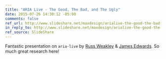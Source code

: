 ```yaml
---
title: "ARIA Live - The Good, The Bad, and The Ugly"
date: 2015-07-26 14:30:12 -05:00
comments: false
ref_url: http://www.slideshare.net/maxdesign/arialive-the-good-the-bad-and-the-ugly
in_reply_to: http://www.slideshare.net/maxdesign/arialive-the-good-the-bad-and-the-ugly
ref_source: SlideShare
---
```


Fantastic presentation on `aria-live` by [Russ Weakley](http://maxdesign.com.au/about/russweakley/) & [James Edwards](http://www.brothercake.com/). So much great research here!
